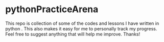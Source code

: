 # pythonPracticeArena
This repo is collection of some of the codes and lessons I have written in python .
This also makes it easy for me to personally track my progress.<br/>
Feel free to suggest anything that will help me improve. Thanks!
